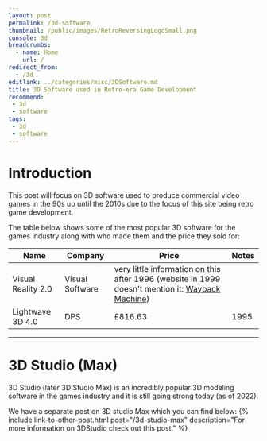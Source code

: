 ```yaml
---
layout: post
permalink: /3d-software
thumbnail: /public/images/RetroReversingLogoSmall.png
console: 3d
breadcrumbs:
  - name: Home
    url: /
redirect_from:
  - /3d
editlink: ../categories/misc/3DSoftware.md
title: 3D Software used in Retro-era Game Development
recommend: 
 - 3d
 - software
tags:
 - 3d
 - software
---
```


# Introduction
This post will focus on 3D software used to produce commercial video games in the 90s up until the 2010s due to the focus of this site being retro game development.

The table below shows some of the most popular 3D software for the games industry along with who made them and the price they sold for:

Name | Company | Price | Notes
---|---|---|---
Visual Reality 2.0 | Visual Software | very little information on this after 1996 (website in 1999 doesn't mention it: [Wayback Machine](https://web.archive.org/web/19991128081032/http://www.vissoft.com/))
Lightwave 3D 4.0 | DPS | £816.63 | 1995

---
#  3D Studio (Max)
3D Studio (later 3D Studio Max) is an incredibly popular 3D modeling software in the games industry and it is still going strong today (as of 2022).

We have a separate post on 3D studio Max which you can find below:
{% include link-to-other-post.html post="/3d-studio-max" description="For more information on 3DStudio check out this post." %}
